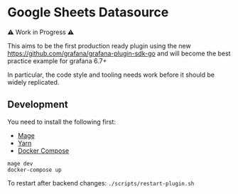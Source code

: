 # Google Sheets Datasource

⚠️ Work in Progress ⚠️ 

This aims to be the first production ready plugin using the new https://github.com/grafana/grafana-plugin-sdk-go and will become the best practice example for grafana 6.7+

In particular, the code style and tooling needs work before it should be widely replicated.

## Development

You need to install the following first:

* [Mage](https://magefile.org/)
* [Yarn](https://yarnpkg.com/)
* [Docker Compose](https://docs.docker.com/compose/)

```
mage dev
docker-compose up
```

To restart after backend changes:
`./scripts/restart-plugin.sh`
